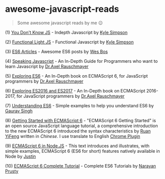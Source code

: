 # awesome-javascript-reads

> Some awesome javascript reads by me :wink:

(1) [You Don't Know JS](https://github.com/getify/You-Dont-Know-JS) - Indepth Javascript by [Kyle Simpson](https://github.com/getify/)

(2) [Functional Light JS](https://github.com/getify/Functional-Light-JS) - Functional Javascript by [Kyle Simpson](https://github.com/getify/)

(3) [ES6 Articles](https://github.com/wesbos/es6-articles) - Awesome ES6 posts by [Wes Bos](https://github.com/wesbos)

(4) [Speaking Javascript](http://speakingjs.com/es5/index.html) - An In-Depth Guide for Programmers who want to learn Javascript by [Dr.Axel Rauschmayer](https://github.com/rauschma)

(5) [Exploring ES6](http://exploringjs.com/es6/index.html) - An In-Depth book on ECMAScript 6, for JavaScript programmers by [Dr.Axel Rauschmayer](https://github.com/rauschma)

(6) [Exploring ES2016 and ES2017](http://exploringjs.com/es2016-es2017/index.html) - An In-Depth book on ECMAScript 2016-2017, for JavaScript programmers by [Dr.Axel Rauschmayer](https://github.com/rauschma)

(7) [Understanding ES6](https://github.com/sgaurav/understanding-es6) - Simple examples to help you understand ES6 by [Gaurav Singh](https://github.com/sgaurav)

(8) [Getting Started with ECMAScript 6](http://es6.ruanyifeng.com/) - "ECMAScript 6 Getting Started" is an open source JavaScript language tutorial, a comprehensive introduction to the new ECMAScript 6 introduced the syntax characteristics by [Ruan YiFeng](https://github.com/ruanyf) written in *Chinese*. I use translate to English [Chrome Plugin](https://chrome.google.com/webstore/detail/google-translate/aapbdbdomjkkjkaonfhkkikfgjllcleb)

(9) [ECMAScript 6 in Node.JS](https://github.com/JustinDrake/node-es6-examples) - This text introduces and illustrates, with simple examples, ECMAScript 6 (ES6 for short) features natively available in Node by [Justin](https://github.com/JustinDrake)

(10) [ECMAScript 6 Complete Tutorial](http://qnimate.com/post-series/ecmascript-6-complete-tutorial/) - Complete ES6 Tutorials by [Narayan Prusty](http://qnimate.com/author/narayanrusty/)